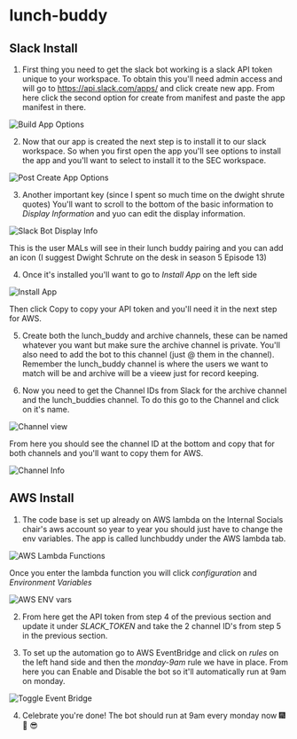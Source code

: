 # lunch-buddy

## Slack Install
1. First thing you need to get the slack bot working is a slack API token unique to your workspace. To obtain this you'll need admin access and will go to <https://api.slack.com/apps/> and click create new app. From here click the second option for create from manifest and paste the app manifest in there.

![Build App Options](/docs/BuildAppView.png)


2. Now that our app is created the next step is to install it to our slack workspace. So when you first open the app you'll see options to install the app and you'll want to select to install it to the SEC workspace. 

![Post Create App Options](/docs/PostCreationView.png)


3. Another important key (since I spent so much time on the dwight shrute quotes) You'll want to scroll to the bottom of the basic information to *Display Information* and yuo can edit the display information. 

![Slack Bot Display Info](/docs/DisplayInformation.png)

This is the user MALs will see in their lunch buddy pairing and you can add an icon (I suggest Dwight Schrute on the desk in season 5 Episode 13)


4. Once it's installed you'll want to go to *Install App* on the left side

![Install App](/docs/SlackInstallApp.png)

Then click Copy to copy your API token and you'll need it in the next step for AWS.

5. Create both the lunch_buddy and archive channels, these can be named whatever you want but make sure the archive channel is private. You'll also need to add the bot to this channel (just @ them in the channel). Remember the lunch_buddy channel is where the users we want to match will be and archive will be a vieew just for record keeping.

5. Now you need to get the Channel IDs from Slack for the archive channel and the lunch_buddies channel. To do this go to the Channel and click on it's name.

![Channel view](/docs/ChannelView.png)

From here you should see the channel ID at the bottom and copy that for both channels and you'll want to copy them for AWS.

![Channel Info](/docs/ChannelInfo.png)

## AWS Install
1. The code base is set up already on AWS lambda on the Internal Socials chair's aws account so year to year you should just have to change the env variables. The app is called lunchbuddy under the AWS lambda tab.

![AWS Lambda Functions](/docs/AWSLambdaFunctions.png)

Once you enter the lambda function you will click *configuration* and *Environment Variables*

![AWS ENV vars](/docs/ENVVars.png)

2. From here get the API token from step 4 of the previous section and update it under *SLACK_TOKEN* and take the 2 channel ID's from step 5 in the previous section.

3. To set up the automation go to AWS EventBridge and click on *rules* on the left hand side and then the *monday-9am* rule we have in place. From here you can Enable and Disable the bot so it'll automatically run at 9am on monday.

![Toggle Event Bridge](/docs/Monday-9amRule.png)

4. Celebrate you're done! The bot should run at 9am every monday now :fireworks: :gift_heart: :sunglasses:
